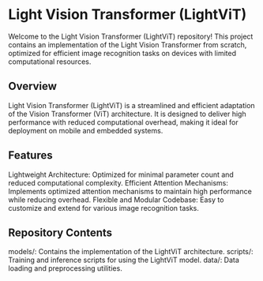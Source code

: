 # Light Vision Transformer (LightViT)

Welcome to the Light Vision Transformer (LightViT) repository! This project contains an implementation of the Light Vision Transformer from scratch, optimized for efficient image recognition tasks on devices with limited computational resources.

## Overview
Light Vision Transformer (LightViT) is a streamlined and efficient adaptation of the Vision Transformer (ViT) architecture. It is designed to deliver high performance with reduced computational overhead, making it ideal for deployment on mobile and embedded systems.

## Features
Lightweight Architecture: Optimized for minimal parameter count and reduced computational complexity.
Efficient Attention Mechanisms: Implements optimized attention mechanisms to maintain high performance while reducing overhead.
Flexible and Modular Codebase: Easy to customize and extend for various image recognition tasks.

## Repository Contents
models/: Contains the implementation of the LightViT architecture.
scripts/: Training and inference scripts for using the LightViT model.
data/: Data loading and preprocessing utilities.
